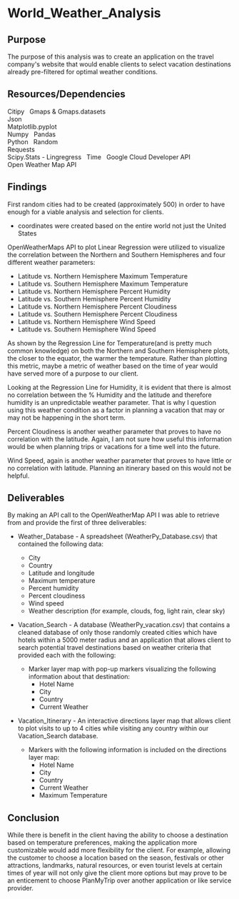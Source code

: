 # World_Weather_Analysis  

## Purpose  

The purpose of this analysis was to create an application on the travel company's website that would enable clients to select vacation destinations already pre-filtered for optimal weather conditions.  

## Resources/Dependencies  

Citipy  
Gmaps & Gmaps.datasets  
Json  
Matplotlib.pyplot  
Numpy  
Pandas  
Python  
Random  
Requests  
Scipy.Stats - Lingregress  
Time  
Google Cloud Developer API  
Open Weather Map API  

## Findings  

First random cities had to be created (approximately 500) in order to have enough for a viable analysis and selection for clients.  

- coordinates were created based on the entire world not just the United States  

OpenWeatherMaps API to plot Linear Regression were utilized to visualize the correlation between the Northern and Southern Hemispheres and four different weather parameters:  

- Latitude vs. Northern Hemisphere Maximum Temperature
- Latitude vs. Southern Hemisphere Maximum Temperature
- Latitude vs. Northern Hemisphere Percent Humidity
- Latitude vs. Southern Hemisphere Percent Humidity
- Latitude vs. Northern Hemisphere Percent Cloudiness  
- Latitude vs. Southern Hemisphere Percent Cloudiness  
- Latitude vs. Northern Hemisphere Wind Speed  
- Latitude vs. Southern Hemisphere Wind Speed  

As shown by the Regression Line for Temperature(and is pretty much common knowledge) on both the Northern and Southern Hemisphere plots, the closer to the equator, the warmer the temperature. Rather than plotting this metric, maybe a metric of weather based on the time of year would have served more of a purpose to our client.

Looking at the Regression Line for Humidity, it is evident that there is almost no correlation between the % Humidity and the latitude and therefore humidity is an unpredictable weather parameter. That is why I question using this weather condition as a factor in planning a vacation that may or may not be happening in the short term.

Percent Cloudiness is another weather parameter that proves to have no correlation with the latitude. Again, I am not sure how useful this information would be when planning trips or vacations for a time well into the future.

Wind Speed, again is another weather parameter that proves to have little or no correlation with latitude. Planning an itinerary based on this would not be helpful.

## Deliverables

By making an API call to the OpenWeatherMap API I was able to retrieve from and provide the first of three deliverables:

- Weather_Database - A spreadsheet (WeatherPy_Database.csv) that contained the following data:
  - City
  - Country
  - Latitude and longitude
  - Maximum temperature
  - Percent humidity
  - Percent cloudiness
  - Wind speed
  - Weather description (for example, clouds, fog, light rain, clear sky)  

- Vacation_Search - A database (WeatherPy_vacation.csv) that contains a cleaned database of only those randomly created cities which have hotels within a 5000 meter radius and an application that allows client to search potential travel destinations based on weather criteria that provided each with the following:
  - Marker layer map with pop-up markers visualizing the following information about that destination:
    - Hotel Name
    - City
    - Country
    - Current Weather

- Vacation_Itinerary - An interactive directions layer map that allows client to plot visits to up to 4 cities while visiting any country within our Vacation_Search database.
  - Markers with the following information is included on the directions layer map:
    - Hotel Name
    - City
    - Country
    - Current Weather
    - Maximum Temperature

## Conclusion

While there is benefit in the client having the ability to choose a destination based on temperature preferences, making the application more customizable would add more flexibility for the client. For example, allowing the customer to choose a location based on the season, festivals or other attractions, landmarks, natural resources, or even tourist levels at certain times of year will not only give the client more options but may prove to be an enticement to choose PlanMyTrip over another application or like service provider.
